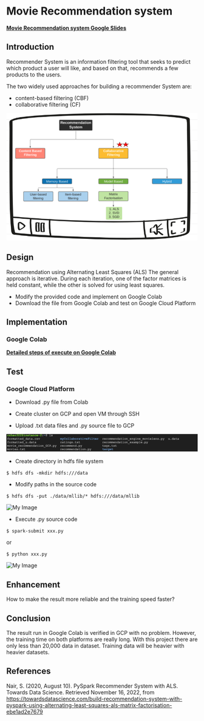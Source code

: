# Movie Recommendation system


**[Movie Recommendation system Google Slides](https://docs.google.com/presentation/d/1Bm1x5WRxM4nd2nwazsE5S-8ZJUpw5Di39ZobLhlzMB0/edit?usp=sharing)**


## Introduction

Recommender System is an information filtering tool that seeks to predict which product a user will like, and based on that, recommends a few products to the users. 

The two widely used approaches for building a recommender System are:

* content-based filtering (CBF)
* collaborative filtering (CF)

![My Image](./image/Recommendation_System.png)


## Design

Recommendation using Alternating Least Squares (ALS)
The general approach is iterative. During each iteration, one of the factor matrices is held constant, while the other is solved for using least squares. 

* Modify the provided code and implement on Google Colab 
* Download the file from Google Colab and test on Google Cloud Platform

## Implementation

### Google Colab

**[Detailed steps of execute on Google Colab](https://github.com/SharonCao0920/CloudComputing/blob/main/Machine_Learning/Movie_Recommendation_System/Movie_Recommendation_System.ipynb)**

## Test

### Google Cloud Platform

* Download .py file from Colab

* Create cluster on GCP and open VM through SSH

* Upload .txt data files and .py source file to GCP

![My Image](./image/upload.png)

* Create directory in hdfs file system
```
$ hdfs dfs -mkdir hdfs:///data
```
   
* Modify paths in the source code 

```
$ hdfs dfs -put ./data/mllib/* hdfs:///data/mllib
```
![My Image](./image/path.png)

*  Execute .py source code

```
$ spark-submit xxx.py
```

or

```
$ python xxx.py
```

![My Image](./image/execute.png)


## Enhancement

How to make the result more reliable and the training speed faster?

## Conclusion

The result run in Google Colab is verified in GCP with no problem. However, the training time on both platforms are really long. With this project there are only less than 20,000 data in dataset. Training data will be heavier with heavier datasets. 


## References

Nair, S. (2020, August 10). PySpark Recommender System with ALS. Towards Data Science. Retrieved November 16, 2022, from https://towardsdatascience.com/build-recommendation-system-with-pyspark-using-alternating-least-squares-als-matrix-factorisation-ebe1ad2e7679 
